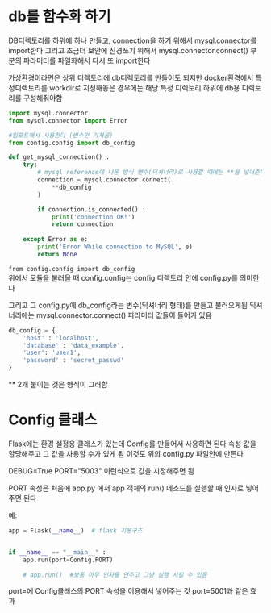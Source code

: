 # db를 함수화 하기
DB디렉토리를 하위에 하나 만들고, connection을 하기 위해서 
mysql.connector를 import한다
그리고 조금더 보안에 신경쓰기 위해서 
mysql.connector.connect() 부분의 파라미터를 파일화해서 다시 또 import한다

가상환경이라면은 상위 디렉토리에 db디렉토리를 만들어도 되지만 
docker환경에서 특정디렉토리를 workdir로 지정해놓은 경우에는 
해당 특정 디렉토리 하위에 db용 디렉토리를 구성해줘야함

```py
import mysql.connector
from mysql.connector import Error

#임포트해서 사용한다 (변수만 가져옴)
from config.config import db_config

def get_mysql_connection() :
    try:
        # mysql reference에 나온 방식 변수(딕셔너리)로 사용할 때에는 **을 넣어준다
        connection = mysql.connector.connect( 
            **db_config
        )

        if connection.is_connected() :
            print('connection OK!')
            return connection
    
    except Error as e:
        print('Error While connection to MySQL', e)
        return None
```
`from config.config import db_config`  
위에서 모듈을 불러올 때 config.config는 config 디렉토리 안에 config.py를 의미한다

그리고 그 config.py에 db_config라는 변수(딕셔너리 형태)를 만들고 불러오게됨
딕셔너리에는 mysql.connector.connect() 파라미터 값들이 들어가 있음
```py
db_config = {
    'host' : 'localhost',
    'database' : 'data_example',
    'user': 'user1',
    'password' : 'secret_passwd'
}
```
** 2개 붙이는 것은 형식이 그러함

# Config 클래스 
Flask에는 환경 설정용 클래스가 있는데 Config를 만들어서 사용하면 된다
속성 값을 할당해주고 그 값을 사용할 수가 있게 됨
이것도 위의 config.py 파일안에 만든다

DEBUG=True 
PORT="5003"
이런식으로 값을 지정해주면 됨

PORT 속성은 처음에 app.py 에서 
app 객체의 run() 메소드를 실행할 때 인자로 넣어주면 된다

예:
```py
app = Flask(__name__)  # flask 기본구조


if __name__ == "__main__" :
    app.run(port=Config.PORT) 
    
    # app.run()  #보통 아무 인자를 안주고 그냥 실행 시킬 수 있음

```
port=에 Config클래스의 PORT 속성을 이용해서 넣어주는 것 port=5001과 같은 효과